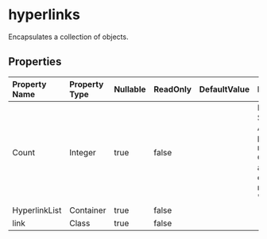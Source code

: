 # **hyperlinks**

Encapsulates a collection of  objects. 

## **Properties**

| Property Name | Property Type | Nullable |  ReadOnly | DefaultValue | Description | 
| :- | :- | :- |:- |  :- | :- |
|Count|Integer|true|false |  |Property Summary: An integer property named Count with an XML element name "count."|
|HyperlinkList|Container|true|false |  ||
|link|Class|true|false |  ||

